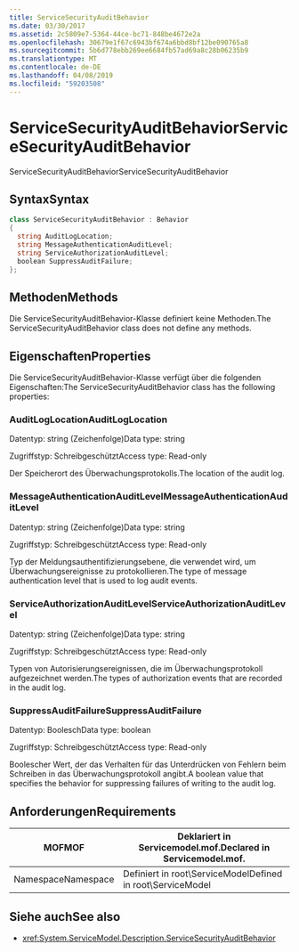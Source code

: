 ```yaml
---
title: ServiceSecurityAuditBehavior
ms.date: 03/30/2017
ms.assetid: 2c5809e7-5364-44ce-bc71-848be4672e2a
ms.openlocfilehash: 30679e1f67c6943bf674a6bbd8bf12be090765a8
ms.sourcegitcommit: 5b6d778ebb269ee6684fb57ad69a8c28b06235b9
ms.translationtype: MT
ms.contentlocale: de-DE
ms.lasthandoff: 04/08/2019
ms.locfileid: "59203508"
---
```

# <a name="servicesecurityauditbehavior"></a><span data-ttu-id="6eecf-102">ServiceSecurityAuditBehavior</span><span class="sxs-lookup"><span data-stu-id="6eecf-102">ServiceSecurityAuditBehavior</span></span>
<span data-ttu-id="6eecf-103">ServiceSecurityAuditBehavior</span><span class="sxs-lookup"><span data-stu-id="6eecf-103">ServiceSecurityAuditBehavior</span></span>  
  
## <a name="syntax"></a><span data-ttu-id="6eecf-104">Syntax</span><span class="sxs-lookup"><span data-stu-id="6eecf-104">Syntax</span></span>  
  
```csharp  
class ServiceSecurityAuditBehavior : Behavior  
{  
  string AuditLogLocation;  
  string MessageAuthenticationAuditLevel;  
  string ServiceAuthorizationAuditLevel;  
  boolean SuppressAuditFailure;  
};  
```  
  
## <a name="methods"></a><span data-ttu-id="6eecf-105">Methoden</span><span class="sxs-lookup"><span data-stu-id="6eecf-105">Methods</span></span>  
 <span data-ttu-id="6eecf-106">Die ServiceSecurityAuditBehavior-Klasse definiert keine Methoden.</span><span class="sxs-lookup"><span data-stu-id="6eecf-106">The ServiceSecurityAuditBehavior class does not define any methods.</span></span>  
  
## <a name="properties"></a><span data-ttu-id="6eecf-107">Eigenschaften</span><span class="sxs-lookup"><span data-stu-id="6eecf-107">Properties</span></span>  
 <span data-ttu-id="6eecf-108">Die ServiceSecurityAuditBehavior-Klasse verfügt über die folgenden Eigenschaften:</span><span class="sxs-lookup"><span data-stu-id="6eecf-108">The ServiceSecurityAuditBehavior class has the following properties:</span></span>  
  
### <a name="auditloglocation"></a><span data-ttu-id="6eecf-109">AuditLogLocation</span><span class="sxs-lookup"><span data-stu-id="6eecf-109">AuditLogLocation</span></span>  
 <span data-ttu-id="6eecf-110">Datentyp: string (Zeichenfolge)</span><span class="sxs-lookup"><span data-stu-id="6eecf-110">Data type: string</span></span>  
  
 <span data-ttu-id="6eecf-111">Zugriffstyp: Schreibgeschützt</span><span class="sxs-lookup"><span data-stu-id="6eecf-111">Access type: Read-only</span></span>  
  
 <span data-ttu-id="6eecf-112">Der Speicherort des Überwachungsprotokolls.</span><span class="sxs-lookup"><span data-stu-id="6eecf-112">The location of the audit log.</span></span>  
  
### <a name="messageauthenticationauditlevel"></a><span data-ttu-id="6eecf-113">MessageAuthenticationAuditLevel</span><span class="sxs-lookup"><span data-stu-id="6eecf-113">MessageAuthenticationAuditLevel</span></span>  
 <span data-ttu-id="6eecf-114">Datentyp: string (Zeichenfolge)</span><span class="sxs-lookup"><span data-stu-id="6eecf-114">Data type: string</span></span>  
  
 <span data-ttu-id="6eecf-115">Zugriffstyp: Schreibgeschützt</span><span class="sxs-lookup"><span data-stu-id="6eecf-115">Access type: Read-only</span></span>  
  
 <span data-ttu-id="6eecf-116">Typ der Meldungsauthentifizierungsebene, die verwendet wird, um Überwachungsereignisse zu protokollieren.</span><span class="sxs-lookup"><span data-stu-id="6eecf-116">The type of message authentication level that is used to log audit events.</span></span>  
  
### <a name="serviceauthorizationauditlevel"></a><span data-ttu-id="6eecf-117">ServiceAuthorizationAuditLevel</span><span class="sxs-lookup"><span data-stu-id="6eecf-117">ServiceAuthorizationAuditLevel</span></span>  
 <span data-ttu-id="6eecf-118">Datentyp: string (Zeichenfolge)</span><span class="sxs-lookup"><span data-stu-id="6eecf-118">Data type: string</span></span>  
  
 <span data-ttu-id="6eecf-119">Zugriffstyp: Schreibgeschützt</span><span class="sxs-lookup"><span data-stu-id="6eecf-119">Access type: Read-only</span></span>  
  
 <span data-ttu-id="6eecf-120">Typen von Autorisierungsereignissen, die im Überwachungsprotokoll aufgezeichnet werden.</span><span class="sxs-lookup"><span data-stu-id="6eecf-120">The types of authorization events that are recorded in the audit log.</span></span>  
  
### <a name="suppressauditfailure"></a><span data-ttu-id="6eecf-121">SuppressAuditFailure</span><span class="sxs-lookup"><span data-stu-id="6eecf-121">SuppressAuditFailure</span></span>  
 <span data-ttu-id="6eecf-122">Datentyp: Boolesch</span><span class="sxs-lookup"><span data-stu-id="6eecf-122">Data type: boolean</span></span>  
  
 <span data-ttu-id="6eecf-123">Zugriffstyp: Schreibgeschützt</span><span class="sxs-lookup"><span data-stu-id="6eecf-123">Access type: Read-only</span></span>  
  
 <span data-ttu-id="6eecf-124">Boolescher Wert, der das Verhalten für das Unterdrücken von Fehlern beim Schreiben in das Überwachungsprotokoll angibt.</span><span class="sxs-lookup"><span data-stu-id="6eecf-124">A boolean value that specifies the behavior for suppressing failures of writing to the audit log.</span></span>  
  
## <a name="requirements"></a><span data-ttu-id="6eecf-125">Anforderungen</span><span class="sxs-lookup"><span data-stu-id="6eecf-125">Requirements</span></span>  
  
|<span data-ttu-id="6eecf-126">MOF</span><span class="sxs-lookup"><span data-stu-id="6eecf-126">MOF</span></span>|<span data-ttu-id="6eecf-127">Deklariert in Servicemodel.mof.</span><span class="sxs-lookup"><span data-stu-id="6eecf-127">Declared in Servicemodel.mof.</span></span>|  
|---------|-----------------------------------|  
|<span data-ttu-id="6eecf-128">Namespace</span><span class="sxs-lookup"><span data-stu-id="6eecf-128">Namespace</span></span>|<span data-ttu-id="6eecf-129">Definiert in root\ServiceModel</span><span class="sxs-lookup"><span data-stu-id="6eecf-129">Defined in root\ServiceModel</span></span>|  
  
## <a name="see-also"></a><span data-ttu-id="6eecf-130">Siehe auch</span><span class="sxs-lookup"><span data-stu-id="6eecf-130">See also</span></span>

- <xref:System.ServiceModel.Description.ServiceSecurityAuditBehavior>
